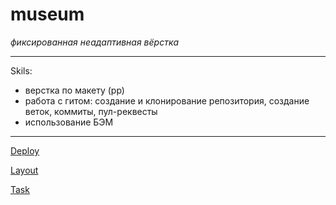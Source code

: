# museum

_фиксированная неадаптивная вёрстка_

*****************************

Skils:
 * верстка по макету (рр)
 * работа с гитом: создание и клонирование репозитория, создание веток, коммиты, пул-реквесты
 * использование БЭМ
 
********************************


[Deploy](https://rolling-scopes-school.github.io/idzanamimao-JSFEPRESCHOOL/museum)

[Layout](https://www.figma.com/file/1F7OXZ4FyE9KEkLs2YOTA4/Museum-(Copy)?node-id=0%3A1&t=8uxCbrPj22JKNoHV-0)

[Task](https://github.com/rolling-scopes-school/tasks/blob/master/tasks/museum/museum.md)
